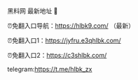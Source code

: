 黑料网 最新地址 👋

⏰免翻入口导航：https://hlbk9.com/ （最新）

⏰免翻入口1：https://jyfru.e3qhlbk.com/

⏰免翻入口2：https://c3shlbk.com/

telegram:https://t.me/hlbk_zx
